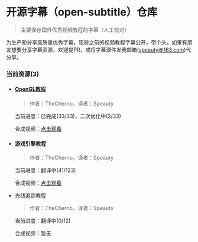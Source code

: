 # 开源字幕（open-subtitle）仓库
> 主要保存国外优秀视频教程的字幕（人工校对）
>

为生产和分享高质量优秀字幕，现将之前的视频教程字幕公开，带个头。如果有朋友想要分享字幕资源，欢迎提PR，或将字幕源件发我邮箱(speauty@163.com)代分享。

### 当前资源(3)

- #### [OpenGL教程](./thecherno_opengl/README.md)

  > 作者：TheCherno，译者：Speauty

  当前进度：已完成(33/33)，二次优化中(2/33)

  合成视频：[点击观看](https://www.bilibili.com/video/BV1XD4y1v7RY?share_source=copy_web)

- #### 游戏引擎教程

  > 作者：TheCherno，译者：Speauty

  当前进度：翻译中(41/123)

  合成视频：[点击观看](https://www.bilibili.com/video/BV1ru411y7gn?share_source=copy_web)

- 光线追踪教程

  > 作者：TheCherno，译者：Speauty

  当前进度：翻译中(0/12)

  合成视频：暂无

  